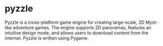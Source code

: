 # pyzzle
Pyzzle is a cross-platform game engine for creating large-scale, 2D Myst-like adventure games.
The engine supports 2D panoramas, features an intuitive design mode, and allows users to download content from the internet. Pyzzle is written using Pygame.
